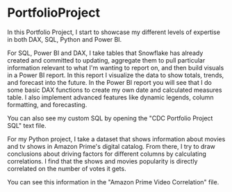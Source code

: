 # PortfolioProject
In this Portfolio Project, I start to showcase my different levels of expertise in both DAX, SQL, Python and Power BI. 

For SQL, Power BI and DAX, I take tables that Snowflake has already created and committed to updating, aggregate them to pull particular information relevant to what I'm wanting to report on, and then build visuals in a Power BI report. In this report I visualize the data to show totals, trends, and forecast into the future.  In the Power BI report you will see that I do some basic DAX functions to create my own date and calculated measures table. I also implement advanced features like dynamic legends, column formatting, and forecasting.

You can also see my custom SQL by opening the "CDC Portfolio Project SQL" text file.

For my Python project, I take a dataset that shows information about movies and tv shows in Amazon Prime's digital catalog. From there, I try to draw conclusions about driving factors for different columns by calculating correlations. I find that the shows and movies popularity is directly correlated on the number of votes it gets.

You can see this information in the "Amazon Prime Video Correlation" file.
